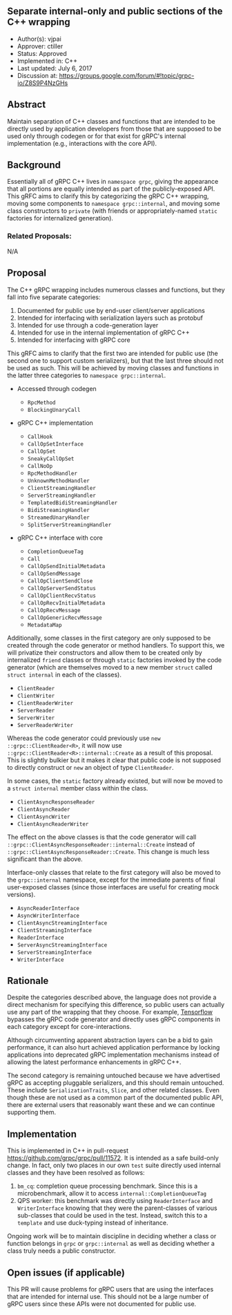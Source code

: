 Separate internal-only and public sections of the C++ wrapping
----
* Author(s): vjpai
* Approver: ctiller
* Status: Approved
* Implemented in: C++
* Last updated: July 6, 2017
* Discussion at: https://groups.google.com/forum/#!topic/grpc-io/Z8S9P4NzGHs

## Abstract

Maintain separation of C++ classes and functions that are intended
to be directly used by application developers from those that are
supposed to be used only through codegen or for that exist for gRPC's
internal implementation (e.g., interactions with the core API).

## Background

Essentially all of gRPC C++ lives in `namespace grpc`, giving the
appearance that all portions are equally intended as part of the
publicly-exposed API. This gRFC aims to clarify this by categorizing
the gRPC C++ wrapping, moving some components to `namespace
grpc::internal`, and moving some class constructors to `private` (with
friends or appropriately-named `static` factories for internalized generation).

### Related Proposals:

N/A

## Proposal

The C++ gRPC wrapping includes numerous classes and functions, but
they fall into five separate categories:

1. Documented for public use by end-user client/server applications
1. Intended for interfacing with serialization layers such as protobuf
1. Intended for use through a code-generation layer
1. Intended for use in the internal implementation of gRPC C++
1. Intended for interfacing with gRPC core

This gRFC aims to clarify that the first two are intended for public
use (the second one to support custom serializers), but that the last
three should not be used as such. This will be achieved by
moving classes and functions in the latter three categories to `namespace
grpc::internal`.

* Accessed through codegen
  - `RpcMethod`
  - `BlockingUnaryCall`

* gRPC C++ implementation
  - `CallHook`
  - `CallOpSetInterface`
  - `CallOpSet`
  - `SneakyCallOpSet`
  - `CallNoOp`
  - `RpcMethodHandler`
  - `UnknownMethodHandler`
  - `ClientStreamingHandler`
  - `ServerStreamingHandler`
  - `TemplatedBidiStreamingHandler`
  - `BidiStreamingHandler`
  - `StreamedUnaryHandler`
  - `SplitServerStreamingHandler`

* gRPC C++ interface with core
  - `CompletionQueueTag`
  - `Call`
  - `CallOpSendInitialMetadata`
  - `CallOpSendMessage`
  - `CallOpClientSendClose`
  - `CallOpServerSendStatus`
  - `CallOpClientRecvStatus`
  - `CallOpRecvInitialMetadata`
  - `CallOpRecvMessage`
  - `CallOpGenericRecvMessage`
  - `MetadataMap`

Additionally, some classes in the first category are only supposed to
be created through the code generator or method handlers. To support
this, we will privatize their constructors and allow them to be
created only by internalized `friend` classes or through `static`
factories invoked by the code generator (which are themselves moved to
a new member `struct` called `struct internal` in each of the classes).

- `ClientReader`
- `ClientWriter`
- `ClientReaderWriter`
- `ServerReader`
- `ServerWriter`
- `ServerReaderWriter`

Whereas the code generator could previously use `new
::grpc::ClientReader<R>`, it will now use
`::grpc::ClientReader<R>::internal::Create` as a result of this
proposal. This is slightly bulkier but it makes it clear that public
code is not supposed to directly construct or `new` an object of type
`ClientReader`.

In some cases, the `static` factory already existed, but will now be
moved to a `struct internal` member class within the class.

- `ClientAsyncResponseReader`
- `ClientAsyncReader`
- `ClientAsyncWriter`
- `ClientAsyncReaderWriter`

The effect on the above classes is that the code generator will call
`::grpc::ClientAsyncResponseReader::internal::Create` instead of
`::grpc::ClientAsyncResponseReader::Create`. This change is much less
significant than the above.

Interface-only classes that relate to the first category will also be
moved to the `grpc::internal` namespace, except for the immediate
parents of final user-exposed classes (since those interfaces are
useful for creating mock versions).

- `AsyncReaderInterface`
- `AsyncWriterInterface`
- `ClientAsyncStreamingInterface`
- `ClientStreamingInterface`
- `ReaderInterface`
- `ServerAsyncStreamingInterface`
- `ServerStreamingInterface`
- `WriterInterface`

## Rationale

Despite the categories described above, the language does not provide
a direct mechanism for specifying this difference, so public users can
actually use any part of the wrapping that they choose. For example,
[Tensorflow](https://github.com/tensorflow/tensorflow/blob/r1.2/tensorflow/core/distributed_runtime/rpc/grpc_worker_service_impl.h)
bypasses the gRPC code generator and directly uses gRPC components in
each category except for core-interactions.

Although circumventing apparent abstraction layers can be a bid to
gain performance, it can also hurt achieved application performance by
locking applications into deprecated gRPC implementation mechanisms
instead of allowing the latest performance enhancements in gRPC C++.

The second category is remaining untouched because we have advertised
gRPC as accepting pluggable serializers, and this should remain
untouched. These include `SerializationTraits`, `Slice`, and other
related classes. Even though these are not used as a common part of
the documented public API, there are external users that reasonably
want these and we can continue supporting them.

## Implementation

This is implemented in C++ in pull-request
https://github.com/grpc/grpc/pull/11572. It is intended as a safe
build-only change. In fact, only two places in our own `test` suite
directly used internal classes and they have been resolved as follows:

1. `bm_cq`: completion queue processing benchmark. Since this is a
microbenchmark, allow it to access `internal::CompletionQueueTag`
1. QPS worker: this benchmark was directly using
`ReaderInterface` and `WriterInterface` knowing that they were the
parent-classes of various sub-classes that could be used in
the test. Instead, switch this to a `template` and use duck-typing
instead of inheritance.

Ongoing work will be to maintain discipline in deciding whether a
class or function belongs in `grpc` or `grpc::internal` as well as
deciding whether a class truly needs a public constructor.

## Open issues (if applicable)

This PR will cause problems for gRPC users that are using the
interfaces that are intended for internal use. This should not be a
large number of gRPC users since these APIs were not documented for
public use.
